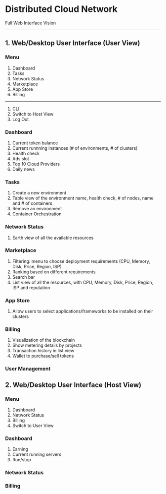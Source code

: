 # Distributed Cloud Network 
Full Web Interface Vision

-----------------------------

## 1. Web/Desktop User Interface (User View)

### Menu
1. Dashboard
1. Tasks
1. Network Status
1. Marketplace
1. App Store
1. Billing
----------
1. CLI
1. Switch to Host View
1. Log Out

### Dashboard
1. Current token balance
1. Current runnning instances (# of environments, # of clusters)
1. Health check
1. Ads slot
1. Top 10 Cloud Providers 
1. Daily news


### Tasks
1. Create a new environment
1. Table view of the environment name, health check, # of nodes, name and # of containers
1. Remove an environment
1. Container Orchestration

### Network Status
1. Earth view of all the available resources

### Marketplace
1. Filtering: menu to choose deployment requirements (CPU, Memory, Disk, Price, Region, ISP)
1. Ranking based on different requirements
1. Search bar
1. List view of all the resources, with CPU, Memory, Disk, Price, Region, ISP and reputation

### App Store
1. Allow users to select applications/frameworks to be installed on their clusters

### Billing
1. Visualization of the blockchain
1. Show metering details by projects
1. Transaction history in list view
1. Wallet to purchase/sell tokens

### User Management

## 2. Web/Desktop User Interface (Host View)

### Menu
1. Dashboard
1. Network Status
1. Billing
1. Switch to User View

### Dashboard
1. Earning
1. Current running servers
1. Run/stop 

### Network Status

### Billing

